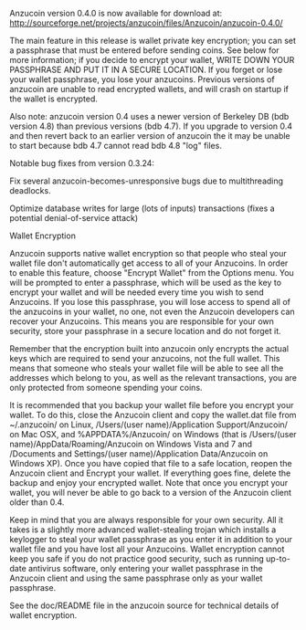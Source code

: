 Anzucoin version 0.4.0 is now available for download at:
http://sourceforge.net/projects/anzucoin/files/Anzucoin/anzucoin-0.4.0/

The main feature in this release is wallet private key encryption;
you can set a passphrase that must be entered before sending coins.
See below for more information; if you decide to encrypt your wallet,
WRITE DOWN YOUR PASSPHRASE AND PUT IT IN A SECURE LOCATION. If you
forget or lose your wallet passphrase, you lose your anzucoins.
Previous versions of anzucoin are unable to read encrypted wallets,
and will crash on startup if the wallet is encrypted.

Also note: anzucoin version 0.4 uses a newer version of Berkeley DB
(bdb version 4.8) than previous versions (bdb 4.7). If you upgrade
to version 0.4 and then revert back to an earlier version of anzucoin
the it may be unable to start because bdb 4.7 cannot read bdb 4.8
"log" files.


Notable bug fixes from version 0.3.24:

Fix several anzucoin-becomes-unresponsive bugs due to multithreading
deadlocks.

Optimize database writes for large (lots of inputs) transactions
(fixes a potential denial-of-service attack)


Wallet Encryption

Anzucoin supports native wallet encryption so that people who steal your
wallet file don't automatically get access to all of your Anzucoins.
In order to enable this feature, choose "Encrypt Wallet" from the
Options menu.  You will be prompted to enter a passphrase, which
will be used as the key to encrypt your wallet and will be needed
every time you wish to send Anzucoins.  If you lose this passphrase,
you will lose access to spend all of the anzucoins in your wallet,
no one, not even the Anzucoin developers can recover your Anzucoins.
This means you are responsible for your own security, store your
passphrase in a secure location and do not forget it.

Remember that the encryption built into anzucoin only encrypts the
actual keys which are required to send your anzucoins, not the full
wallet.  This means that someone who steals your wallet file will
be able to see all the addresses which belong to you, as well as the
relevant transactions, you are only protected from someone spending
your coins.

It is recommended that you backup your wallet file before you
encrypt your wallet.  To do this, close the Anzucoin client and
copy the wallet.dat file from ~/.anzucoin/ on Linux, /Users/(user
name)/Application Support/Anzucoin/ on Mac OSX, and %APPDATA%/Anzucoin/
on Windows (that is /Users/(user name)/AppData/Roaming/Anzucoin on
Windows Vista and 7 and /Documents and Settings/(user name)/Application
Data/Anzucoin on Windows XP).  Once you have copied that file to a
safe location, reopen the Anzucoin client and Encrypt your wallet.
If everything goes fine, delete the backup and enjoy your encrypted
wallet.  Note that once you encrypt your wallet, you will never be
able to go back to a version of the Anzucoin client older than 0.4.

Keep in mind that you are always responsible for your own security.
All it takes is a slightly more advanced wallet-stealing trojan which
installs a keylogger to steal your wallet passphrase as you enter it
in addition to your wallet file and you have lost all your Anzucoins.
Wallet encryption cannot keep you safe if you do not practice
good security, such as running up-to-date antivirus software, only
entering your wallet passphrase in the Anzucoin client and using the
same passphrase only as your wallet passphrase.

See the doc/README file in the anzucoin source for technical details
of wallet encryption.

